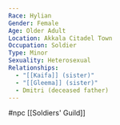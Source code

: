 ```yaml
---
Race: Hylian
Gender: Female
Age: Older Adult
Location: Akkala Citadel Town
Occupation: Soldier
Type: Minor
Sexuality: Heterosexual
Relationships:
  - "[[Kaifa]] (sister)"
  - "[[Gleema]] (sister)"
  - Dmitri (deceased father)
---
```

#npc [[Soldiers' Guild]]

